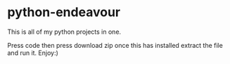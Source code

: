 # python-endeavour
This is all of my python projects in one.

Press code then press download zip once this has installed extract the file and run it.
Enjoy:)
